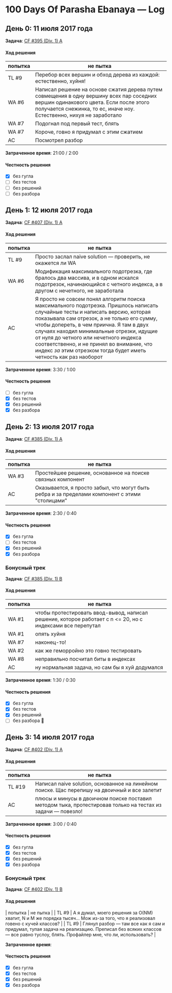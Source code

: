 # 100 Days Of Parasha Ebanaya — Log

## День 0: 11 июля 2017 года

**Задача**: [CF #395 (Div. 1) A](http://codeforces.com/contest/763/problem/A)

#### Ход решения

| попытка | не пытка |
|---------|----------|
| TL #9 | Перебор всех вершин и обход дерева из каждой: естественно, хуйня! |
| WA #6 | Написал решение на основе сжатия дерева путем совмещения в одну вершину всех пар соседних вершин одинакового цвета. Если после этого получается снежинка, то ес, иначе ноу. Естественно, нихуя не заработало |
| WA #7 | Подогнал под первый тест, блять |
| WA #7 | Короче, говно я придумал с этим сжатием |
| AC | Посмотрел разбор |

**Затраченное время**: 21:00 / 2:00

#### Честность решения
- [x] без гугла
- [ ] без тестов
- [ ] без решений
- [ ] без разбора

## День 1: 12 июля 2017 года

**Задача**: [CF #407 (Div. 1) A](http://codeforces.com/contest/788/problem/A)

#### Ход решения

| попытка | не пытка |
|---------|----------|
| TL #9 | Просто заслал naive solution — проверить, не окажется ли WA |
| WA #6 | Модификация максимального подотрезка, где бралось два массива, и в одном искался подотрезок, начинающийся с четного индекса, а в другом с нечетного, не заработала |
| AC | Я просто не совсем понял алгоритм поиска максимального подотрезка. Пришлось написать случайные тесты и написать версию, которая показывала сам отрезок, а не только его сумму, чтобы допереть, в чем приична. Я там в двух случаях находил минимальные отрезки, идущие от нуля до четного или нечетного индекса соответственно, и не принял во внимание, что индекс *за* этим отрезком тогда будет иметь четность как раз наоборот |

**Затраченное время**: 3:30 / 1:00

#### Честность решения
- [ ] без гугла
- [x] без тестов
- [x] без решений
- [x] без разбора

## День 2: 13 июля 2017 года

**Задача**: [CF #385 (Div. 1) A](http://codeforces.com/contest/744/problem/A)

#### Ход решения

| попытка | не пытка |
|---------|----------|
| WA #3 | Простейшее решение, основанное на поиске связных компонент |
| AC | Оказывается, я просто забыл, что могут быть ребра и за пределами компонент с этими "столицами" |

**Затраченное время**: 2:30 / 0:40

#### Честность решения
- [x] без гугла
- [ ] без тестов
- [x] без решений
- [x] без разбора

### Бонусный трек

**Задача**: [CF #385 (Div. 1) B](http://codeforces.com/contest/744/problem/B)

#### Ход решения

| попытка | не пытка |
|---------|----------|
| WA #1 | чтобы протестировать ввод-вывод, написал решение, которое работает с n <= 20, но с индексами все перепутал |
| WA #1 | опять хуйня |
| WA #7 | наконец-то! |
| WA #2 | как же геморройно это говно тестировать |
| WA #8 | неправильно посчитал биты в индексах |
| AC | ну нормальная задача, но сам бы я хуй додумался |

**Затраченное время**: 1:30 / 0:30

#### Честность решения
- [x] без гугла
- [x] без тестов
- [x] без решений
- [ ] без разбора 🌝

## День 3: 14 июля 2017 года

**Задача**: [CF #402 (Div. 1) A](http://codeforces.com/contest/778/problem/A)

#### Ход решения

| попытка | не пытка |
|---------|----------|
| TL #19 | Написал naive solution, основанное на линейном поиске. Щас перепишу на двоичный и все залетит |
| AC | плюсы и минусы в двоичном поиске поставил методом тыка, протестировав только на тестах из задачи — повезло! |

**Затраченное время**: 3:00 / 0:40

#### Честность решения
- [x] без гугла
- [x] без тестов
- [x] без решений
- [x] без разбора

### Бонусный трек

**Задача**: [CF #402 (Div. 1) B](http://codeforces.com/contest/778/problem/B)

#### Ход решения

| попытка | не пытка |
| TL #9 | А я думал, моего решения за O(NM) хватит, N и M же порядка тысяч... Мож из-за того, что я реализовал говено с кучей классов? |
| TL #9 | Глянул разбор — там все как я сам и придумал, тупая задача на реализацию. Преписал без всяких классов — все равно туслоу, блять. Профайлер мне, что ли, использовать? |

**Затраченное время**:

#### Честность решения
- [x] без гугла
- [x] без тестов
- [x] без решений
- [x] без разбора
